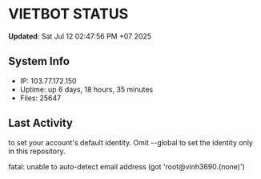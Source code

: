 # VIETBOT STATUS
**Updated**: Sat Jul 12 02:47:56 PM +07 2025

## System Info
- IP: 103.77.172.150
- Uptime: up 6 days, 18 hours, 35 minutes
- Files: 25647

## Last Activity

to set your account's default identity.
Omit --global to set the identity only in this repository.

fatal: unable to auto-detect email address (got 'root@vinh3690.(none)')
